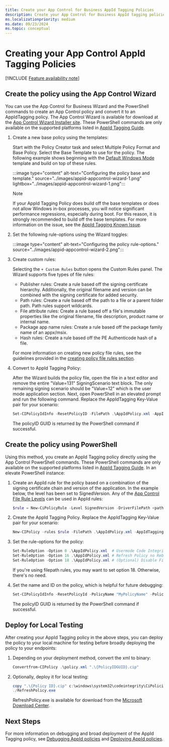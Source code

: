 ```yaml
---
title: Create your App Control for Business AppId Tagging Policies
description: Create your App Control for Business AppId tagging policies for Windows devices.
ms.localizationpriority: medium
ms.date: 09/23/2024
ms.topic: conceptual
---
```


# Creating your App Control AppId Tagging Policies

[!INCLUDE [Feature availability note](../includes/feature-availability-note.md)]

## Create the policy using the App Control Wizard

You can use the App Control for Business Wizard and the PowerShell commands to create an App Control policy and convert it to an AppIdTagging policy. The App Control Wizard is available for download at the [App Control Wizard Installer site](https://aka.ms/wdacwizard). These PowerShell commands are only available on the supported platforms listed in [AppId Tagging Guide](appcontrol-appid-tagging-guide.md).

1. Create a new base policy using the templates:

    Start with the Policy Creator task and select Multiple Policy Format and Base Policy. Select the Base Template to use for the policy. The following example shows beginning with the [Default Windows Mode](../design/appcontrol-wizard-create-base-policy.md#template-base-policies) template and build on top of these rules.

    :::image type="content" alt-text="Configuring the policy base and template." source="../images/appid-appcontrol-wizard-1.png" lightbox="../images/appid-appcontrol-wizard-1.png":::

    > [!NOTE]
    > If your AppId Tagging Policy does build off the base templates or does not allow Windows in-box processes, you will notice significant performance regressions, especially during boot. For this reason, it is strongly recommended to build off the base templates. For more information on the issue, see the [AppId Tagging Known Issue](../operations/known-issues.md#slow-boot-and-performance-with-custom-policies).

2. Set the following rule-options using the Wizard toggles:

    :::image type="content" alt-text="Configuring the policy rule-options." source="../images/appid-appcontrol-wizard-2.png":::

3. Create custom rules:

    Selecting the `+ Custom Rules` button opens the Custom Rules panel. The Wizard supports five types of file rules:

    - Publisher rules: Create a rule based off the signing certificate hierarchy. Additionally, the original filename and version can be combined with the signing certificate for added security.
    - Path rules: Create a rule based off the path to a file or a parent folder path. Path rules support wildcards.
    - File attribute rules: Create a rule based off a file's immutable properties like the original filename, file description, product name or internal name.
    - Package app name rules: Create a rule based off the package family name of an appx/msix.
    - Hash rules: Create a rule based off the PE Authenticode hash of a file.

    For more information on creating new policy file rules, see the guidelines provided in the [creating policy file rules section](../design/appcontrol-wizard-create-base-policy.md#creating-custom-file-rules).

4. Convert to AppId Tagging Policy:

    After the Wizard builds the policy file, open the file in a text editor and remove the entire "Value=131" SigningScenario text block. The only remaining signing scenario should be "Value=12" which is the user mode application section. Next, open PowerShell in an elevated prompt and run the following command. Replace the AppIdTagging Key-Value pair for your scenario:

    ```powershell
    Set-CIPolicyIdInfo -ResetPolicyID -FilePath .\AppIdPolicy.xml -AppIdTaggingPolicy -AppIdTaggingKey "MyKey" -AppIdTaggingValue "MyValue"
    ```
    The policyID GUID is returned by the PowerShell command if successful.

## Create the policy using PowerShell

Using this method, you create an AppId Tagging policy directly using the App Control PowerShell commands. These PowerShell commands are only available on the supported platforms listed in [AppId Tagging Guide](appcontrol-appid-tagging-guide.md). In an elevate PowerShell instance:

1. Create an AppId rule for the policy based on a combination of the signing certificate chain and version of the application. In the example below, the level has been set to SignedVersion. Any of the [App Control File Rule Levels](../design/select-types-of-rules-to-create.md#table-2-app-control-for-business-policy---file-rule-levels) can be used in AppId rules:

    ```powershell
    $rule = New-CiPolicyRule -Level SignedVersion -DriverFilePath <path_to_application>
    ```
2. Create the AppId Tagging Policy. Replace the AppIdTagging Key-Value pair for your scenario:

    ```powershell
    New-CIPolicy -rules $rule -FilePath .\AppIdPolicy.xml -AppIdTaggingPolicy -AppIdTaggingKey "MyKey" -AppIdTaggingValue "MyValue"
    ```
3. Set the rule-options for the policy:

    ```powershell
    Set-RuleOption -Option 0 .\AppIdPolicy.xml  # Usermode Code Integrity (UMCI)
    Set-RuleOption -Option 16 .\AppIdPolicy.xml # Refresh Policy no Reboot
    Set-RuleOption -Option 18 .\AppIdPolicy.xml # (Optional) Disable FilePath Rule Protection
    ```

    If you're using filepath rules, you may want to set option 18. Otherwise, there's no need.

4. Set the name and ID on the policy, which is helpful for future debugging:

    ```powershell
    Set-CIPolicyIdInfo -ResetPolicyId -PolicyName "MyPolicyName" -PolicyId "MyPolicyId" -AppIdTaggingPolicy -FilePath ".\AppIdPolicy.xml"
    ```
    The policyID GUID is returned by the PowerShell command if successful.

## Deploy for Local Testing

After creating your AppId Tagging policy in the above steps, you can deploy the policy to your local machine for testing before broadly deploying the policy to your endpoints:

1. Depending on your deployment method, convert the xml to binary:

    ```powershell
    Convertfrom-CIPolicy .\policy.xml ".\{PolicyIDGUID}.cip"
    ```

2. Optionally, deploy it for local testing:

    ```powershell
    copy ".\{Policy ID}.cip" c:\windows\system32\codeintegrity\CiPolicies\Active\
    ./RefreshPolicy.exe
    ```

    RefreshPolicy.exe is available for download from the [Microsoft Download Center](https://www.microsoft.com/download/details.aspx?id=102925).

## Next Steps
For more information on debugging and broad deployment of the AppId Tagging policy, see [Debugging AppId policies](debugging-operational-guide-appid-tagging-policies.md) and [Deploying AppId policies](deploy-appid-tagging-policies.md).
